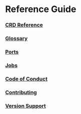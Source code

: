 # Reference Guide

### [CRD Reference](../crd/index.md)
### [Glossary](./glossary.md)
### [Ports](./ports.md)
### [Jobs](./jobs.md)
### [Code of Conduct](./code-of-conduct.md)
### [Contributing](./CONTRIBUTING.md)
### [Version Support](./versions.md)
